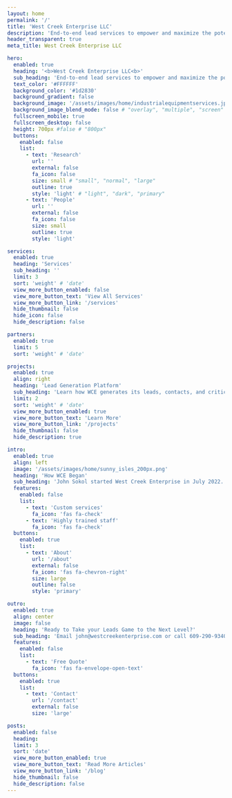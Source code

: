 ```yaml
---
layout: home
permalink: '/'
title: 'West Creek Enterprise LLC'
description: 'End-to-end lead services to empower and maximize the potential of your sales team. Lead Generation, Data Enrichment, and Analytics Expertise.'
header_transparent: true
meta_title: West Creek Enterprise LLC

hero:
  enabled: true
  heading: '<b>West Creek Enterprise LLC<b>'
  sub_heading: 'End-to-end lead services to empower and maximize the potential of your sales team. Lead Generation, Data Enrichment, and Analytics Expertise.'
  text_color: '#FFFFFF'
  background_color: '#1d2830'
  background_gradient: false
  background_image: '/assets/images/home/industrialequipmentservices.jpg'
  background_image_blend_mode: false # "overlay", "multiple", "screen"
  fullscreen_mobile: true
  fullscreen_desktop: false
  height: 700px #false # "800px"
  buttons:
    enabled: false
    list:
      - text: 'Research'
        url: ''
        external: false
        fa_icon: false
        size: small # "small", "normal", "large"
        outline: true
        style: 'light' # "light", "dark", "primary"
      - text: 'People'
        url: ''
        external: false
        fa_icon: false
        size: small
        outline: true
        style: 'light'

services:
  enabled: true
  heading: 'Services'
  sub_heading: ''
  limit: 3
  sort: 'weight' # 'date'
  view_more_button_enabled: false
  view_more_button_text: 'View All Services'
  view_more_button_link: '/services'
  hide_thumbnail: false
  hide_icon: false
  hide_description: false

partners:
  enabled: true
  limit: 5
  sort: 'weight' # 'date'

projects:
  enabled: true
  align: right
  heading: 'Lead Generation Platform'
  sub_heading: 'Learn how WCE generates its leads, contacts, and critical information that you use to gain significant business advantage.'
  limit: 2
  sort: 'weight' # 'date'
  view_more_button_enabled: true
  view_more_button_text: 'Learn More'
  view_more_button_link: '/projects'
  hide_thumbnail: false
  hide_description: true

intro:
  enabled: true
  align: left
  image: '/assets/images/home/sunny_isles_200px.png'
  heading: 'How WCE Began'
  sub_heading: 'John Sokol started West Creek Enterprise in July 2022. With 3 years of experience as a data scientist in the equipment finance industry, John builds solutions to the most pressing business problems by creatively applying his passion for data science.'
  features:
    enabled: false
    list:
      - text: 'Custom services'
        fa_icon: 'fas fa-check'
      - text: 'Highly trained staff'
        fa_icon: 'fas fa-check'
  buttons:
    enabled: true
    list:
      - text: 'About'
        url: '/about'
        external: false
        fa_icon: 'fas fa-chevron-right'
        size: large
        outline: false
        style: 'primary'

outro:
  enabled: true
  align: center
  image: false
  heading: 'Ready to Take your Leads Game to the Next Level?'
  sub_heading: 'Email john@westcreekenterprise.com or call 609-290-9340 for an introductory call and a complimentary batch of 100 leads.'
  features:
    enabled: false
    list:
      - text: 'Free Quote'
        fa_icon: 'fas fa-envelope-open-text'
  buttons:
    enabled: true
    list:
      - text: 'Contact'
        url: '/contact'
        external: false
        size: 'large'

posts:
  enabled: false
  heading:
  limit: 3
  sort: 'date'
  view_more_button_enabled: true
  view_more_button_text: 'Read More Articles'
  view_more_button_link: '/blog'
  hide_thumbnail: false
  hide_description: false
---
```

